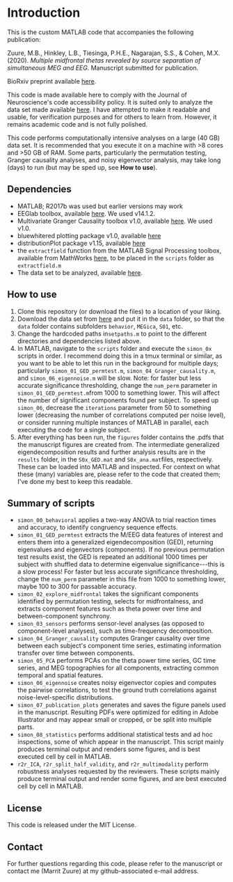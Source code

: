# Introduction
This is the custom MATLAB code that accompanies the following publication:

Zuure, M.B., Hinkley, L.B., Tiesinga, P.H.E., Nagarajan, S.S., & Cohen, M.X. (2020). _Multiple midfrontal thetas revealed by source separation of simultaneous MEG and EEG._  Manuscript submitted for publication.

BioRxiv preprint available [here](https://www.biorxiv.org/content/10.1101/2020.03.11.987040v1).

This code is made available here to comply with the Journal of Neuroscience's code accessibility policy. It is suited only to analyze the data set made available [here](https://data.donders.ru.nl/). I have attempted to make it readable and usable, for verification purposes and for others to learn from. However, it remains academic code and is not fully polished.

This code performs computationally intensive analyses on a large (40 GB) data set. It is recommended that you execute it on a machine with >8 cores and >50 GB of RAM. Some parts, particularly the permutation testing, Granger causality analyses, and noisy eigenvector analysis, may take long (days) to run (but may be sped up, see **How to use**).

## Dependencies
- MATLAB; R2017b was used but earlier versions may work
- EEGlab toolbox, available [here](https://sccn.ucsd.edu/eeglab/index.php). We used v14.1.2.
- Multivariate Granger Causality toolbox v1.0, available [here](http://www.sussex.ac.uk/sackler/mvgc/). We used v1.0.
- bluewhitered plotting package v1.0, available [here](https://nl.mathworks.com/matlabcentral/fileexchange/4058-bluewhitered)
- distributionPlot package v1.15, available [here](https://nl.mathworks.com/matlabcentral/fileexchange/23661-violin-plots-for-plotting-multiple-distributions-distributionplot-m)
 - the `extractfield` function from the MATLAB Signal Processing toolbox, available from MathWorks [here](https://www.mathworks.com/matlabcentral/mlc-downloads/downloads/submissions/53545/versions/6/previews/tools/extractfield.m/index.html), to be placed in the `scripts` folder as `extractfield.m`
 - The data set to be analyzed, available [here](https://data.donders.ru.nl/).

## How to use

 1. Clone this repository (or download the files) to a location of your liking. 
 2. Download the data set from [here](https://data.donders.ru.nl/) and put it in the `data` folder, so that the `data` folder contains subfolders `behavior`, `MEGica`, `S01`, etc. 
 3. Change the hardcoded paths in`setpaths.m` to point to the different directories and dependencies listed above.
 4. In MATLAB, navigate to the `scripts` folder and execute the `simon_0x` scripts in order. I recommend doing this in a tmux terminal or similar, as you want to be able to let this run in the background for multiple days; particularly `simon_01_GED_permtest.m`, `simon_04_Granger_causality.m`, and `simon_06_eigennoise.m` will be slow. Note: for faster but less accurate significance thresholding, change the `num_perm` parameter in `simon_01_GED_permtest.m`from 1000 to something lower. This will affect the number of significant components found per subject. To speed up `simon_06`, decrease the `iterations` parameter from 50 to something lower (decreasing the number of correlations computed per noise level), or consider running multiple instances of MATLAB in parallel, each executing the code for a single subject.
 5. After everything has been run, the `figures` folder contains the .pdfs that the manuscript figures are created from. The intermediate generalized eigendecomposition results and further analysis results are in the `results` folder, in the `S0x_GED.mat` and `S0x_ana.mat`files, respectively. These can be loaded into MATLAB and inspected. For context on what these (many) variables are, please refer to the code that created them; I've done my best to keep this readable.

## Summary of scripts

* `simon_00_behavioral` applies a two-way ANOVA to trial reaction times and accuracy, to identify congruency sequence effects.
* `simon_01_GED_permtest` extracts the M/EEG data features of interest and enters them into a generalized eigendecomposition (GED), returning eigenvalues and eigenvectors (components). If no previous permutation test results exist, the GED is repeated an additional 1000 times per subject with shuffled data to determine eigenvalue significance---this is a slow process! For faster but less accurate significance thresholding, change the `num_perm` parameter in this file from 1000 to something lower, maybe 100 to 300 for passable accuracy.
* `simon_02_explore_midfrontal` takes the significant components identified by permutation testing, selects for midfrontalness, and extracts component features such as theta power over time and between-component synchrony.
* `simon_03_sensors` performs sensor-level analyses (as opposed to component-level analyses), such as time-frequency decomposition.
* `simon_04_Granger_causality` computes Granger causality over time between each subject's component time series, estimating information transfer over time between components.
* `simon_05_PCA` performs PCAs on the theta power time series, GC time series, and MEG topographies for all components, extracting common temporal and spatial features.
* `simon_06_eigennoise` creates noisy eigenvector copies and computes the pairwise correlations, to test the ground truth correlations against noise-level-specific distributions.
* `simon_07_publication_plots` generates and saves the figure panels used in the manuscript. Resulting PDFs were optimized for editing in Adobe Illustrator and may appear small or cropped, or be split into multiple parts.
* `simon_08_statistics` performs additional statistical tests and ad hoc inspections, some of which appear in the manuscript. This script mainly produces terminal output and renders some figures, and is best executed cell by cell in MATLAB.
* `r2r_ICA`, `r2r_split_half_validity`, and `r2r_multimodality` perform robustness analyses requested by the reviewers. These scripts mainly produce terminal output and render some figures, and are best executed cell by cell in MATLAB.

## License
This code is released under the MIT License.

## Contact
For further questions regarding this code, please refer to the manuscript or contact me (Marrit Zuure) at my github-associated e-mail address.
